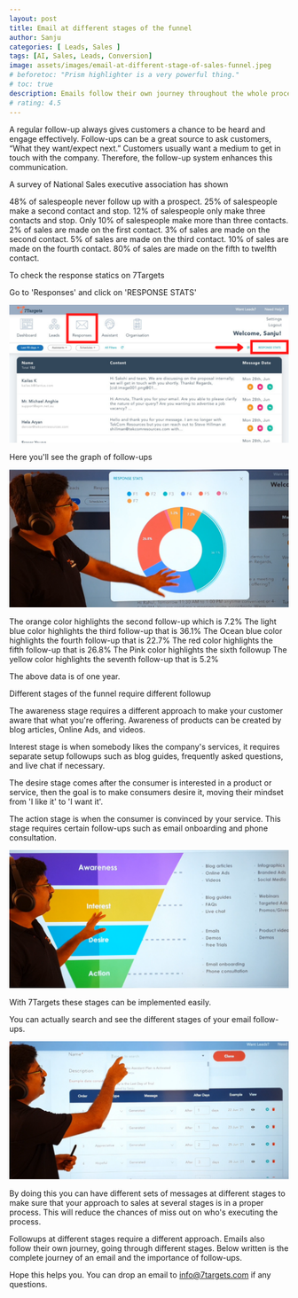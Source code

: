 ```yaml
---
layout: post
title: Email at different stages of the funnel
author: Sanju
categories: [ Leads, Sales ]
tags: [AI, Sales, Leads, Conversion]
image: assets/images/email-at-different-stage-of-sales-funnel.jpeg
# beforetoc: "Prism highlighter is a very powerful thing."
# toc: true
description: Emails follow their own journey throughout the whole process of follow-ups. Below is the complete details of what stages exactly does an email go through. A salesperson should have a complete track of different stages of their follow-up emails.
# rating: 4.5
---
```


A regular follow-up always gives customers a chance to be heard and engage effectively. Follow-ups can be a great source to ask customers, “What they want/expect next.” Customers usually want a medium to get in touch with the company. Therefore, the follow-up system enhances this communication.

A survey of National Sales executive association has shown 

48% of salespeople never follow up with a prospect.
25% of salespeople make a second contact and stop.
12% of salespeople only make three contacts and stop.
Only 10% of salespeople make more than three contacts.
2% of sales are made on the first contact.
3% of sales are made on the second contact.
5% of sales are made on the third contact.
10% of sales are made on the fourth contact.
80% of sales are made on the fifth to twelfth contact.

To check the response statics on 7Targets 

Go to 'Responses' and click on 'RESPONSE STATS'

![image](../assets/images/Email-stage-1.png)

Here you'll see the graph of follow-ups

![image](../assets/images/Email-stage-2.png)

The orange color highlights the second follow-up which is 7.2%
The light blue color highlights the third follow-up that is 36.1%
The Ocean blue color highlights the fourth follow-up that is 22.7%
The red color highlights the fifth follow-up that is 26.8%
The Pink color highlights the sixth followup
The yellow color highlights the seventh follow-up that is 5.2%

The above data is of one year.

Different stages of the funnel require different followup 

The awareness stage requires a different approach to make your customer aware that what you're offering. Awareness of products can be created by blog articles, Online Ads, and videos.

Interest stage is when somebody likes the company's services, it requires separate setup followups such as blog guides, frequently asked questions, and live chat if necessary.

The desire stage comes after the consumer is interested in a product or service, then the goal is to make consumers desire it, moving their mindset from 'I like it' to 'I want it'.

The action stage is when the consumer is convinced by your service. This stage requires certain follow-ups such as email onboarding and phone consultation.

![image](../assets/images/Email-stage-3.png)

With 7Targets these stages can be implemented easily.

You can actually search and see the different stages of your email follow-ups.

![image](../assets/images/Email-stage-4.png)

By doing this you can have different sets of messages at different stages to make sure that your approach to sales at several stages is in a proper process. This will reduce the chances of miss out on who's executing the process.

 Followups at different stages require a different approach. Emails also follow their own journey, going through different stages. Below written is the complete journey of an email and the importance of follow-ups.

Hope this helps you. You can drop an email to info@7targets.com if any questions.
